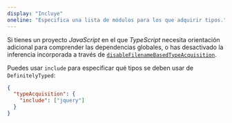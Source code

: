 ```yaml
---
display: "Incluye"
oneline: "Especifica una lista de módulos para los que adquirir tipos."
---
```


Si tienes un proyecto *JavaScript* en el que *TypeScript* necesita orientación adicional para comprender las dependencias globales, o has desactivado la inferencia incorporada a través de [`disableFilenameBasedTypeAcquisition`](#disableFilenameBasedTypeAcquisition).

Puedes usar `include` para especificar qué tipos se deben usar de `DefinitelyTyped`:

```json
{
  "typeAcquisition": {
    "include": ["jquery"]
  }
}
```
